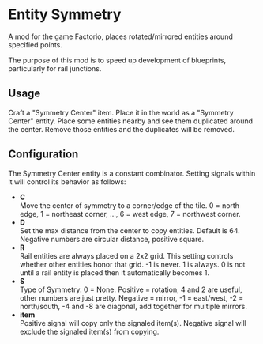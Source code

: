 # Entity Symmetry
A mod for the game Factorio, places rotated/mirrored entities around specified points.

The purpose of this mod is to speed up development of blueprints, particularly 
for rail junctions.

## Usage

Craft a "Symmetry Center" item. Place it in the world as a "Symmetry Center" 
entity. Place some entities nearby and see them duplicated around the center. 
Remove those entities and the duplicates will be removed.

## Configuration

The Symmetry Center entity is a constant combinator. Setting signals within it 
will control its behavior as follows:

- **C**  
Move the center of symmetry to a corner/edge of the tile. 0 = north edge, 1 = 
northeast corner, ..., 6 = west edge, 7 = northwest corner.
- **D**  
Set the max distance from the center to copy entities. Default is 64. Negative 
numbers are circular distance, positive square.
- **R**  
Rail entities are always placed on a 2x2 grid. This setting controls whether 
other entities honor that grid. -1 is never. 1 is always. 0 is not until a 
rail entity is placed then it automatically becomes 1.
- **S**  
Type of Symmetry. 0 = None. Positive = rotation, 4 and 2 are useful, other 
numbers are just pretty. Negative = mirror, -1 = east/west, -2 = north/south, 
-4 and -8 are diagonal, add together for multiple mirrors.
- **item**  
Positive signal will copy only the signaled item(s). Negative signal will 
exclude the signaled item(s) from copying.
